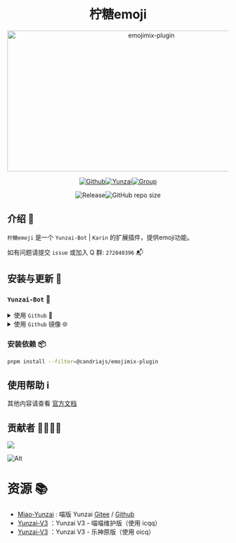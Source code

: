 # <h1 align="center">柠糖emoji</h1>

<div align="center">
<img src="https://socialify.git.ci/CandriaJS/emojimix-plugin/image?description=1&forks=1&issues=1&language=1&name=1&owner=1&pulls=1&stargazers=1&theme=Light" alt="emojimix-plugin" width="640" height="320" />
<!-- <img src="https://api.wuliya.cn/api/count?name=emojimix-plugin&type=img&theme=gelbooru" alt="柠糖emoji"> -->

<a href="https://github.com/CandriaJS/emojimix-plugin"><img src="https://img.shields.io/badge/Github-柠糖emoji-black?style=flat-square&logo=github" alt="Github"></a><a href="https://gitee.com/Le-niao/Yunzai-Bot"><img src="https://img.shields.io/badge/云崽-v3.0.0-black?style=flat-square&logo=dependabot" alt="Yunzai"></a><a href="https://qm.qq.com/q/gBs8Ri3nIQ"><img src="https://img.shields.io/badge/group-272040396-blue" alt="Group"></a>

<img alt="Release" src="https://badgen.net/github/release/CandriaJS/emojimix-plugin/stable"><img alt="GitHub repo size" src="https://img.shields.io/github/repo-size/CandriaJS/emojimix-plugin">


</div>

## 介绍 📝
`柠糖emoji` 是一个 `Yunzai-Bot` | `Karin` 的扩展插件，提供emoji功能。

如有问题请提交 `issue` 或加入 Q 群: `272040396` 📬

## 安装与更新 🔧

### <code>Yunzai-Bot</code> 🚀
   
<details>
<summary>使用 <code>Github</code> 🐙</summary>

```bash
git clone --depth=1 https://github.com/CandriaJS/emojimix-plugin ./plugins/emojimix-plugin/
```
</details>
<details>
<summary>使用 <code>Github</code> 镜像 🌐</summary>

```bash
git clone --depth=1 https://gh.wuliya.xin/https://github.com/CandriaJS/emojimix-plugin ./plugins/emojimix-plugin/
```
</details>


### 安装依赖 📦
```bash
pnpm install --filter=@candriajs/emojimix-plugin
```

## 使用帮助 ℹ️
其他内容请查看 [官方文档](https://docs.wuliya.cn)

## 贡献者 👨‍💻👩‍💻

<a href="https://github.com/CandriaJS/emojimix-plugin/graphs/contributors">
  <img src="https://contrib.rocks/image?repo=CandriaJS/emojimix-plugin" />
</a>

![Alt](https://repobeats.axiom.co/api/embed/5d102d1c59657064e38865716afcc6ea2ede56cb.svg "Repobeats analytics image")


# 资源 📚

- [Miao-Yunzai](https://github.com/yoimiya-kokomi/Miao-Yunzai) : 喵版 Yunzai [Gitee](https://gitee.com/yoimiya-kokomi/Miao-Yunzai) / [Github](https://github.com/yoimiya-kokomi/Miao-Yunzai)
- [Yunzai-V3](https://github.com/yoimiya-kokomi/Yunzai-Bot) ：Yunzai V3 - 喵喵维护版（使用 icqq）
- [Yunzai-V3](https://gitee.com/Le-niao/Yunzai-Bot) ：Yunzai V3 - 乐神原版（使用 oicq）
